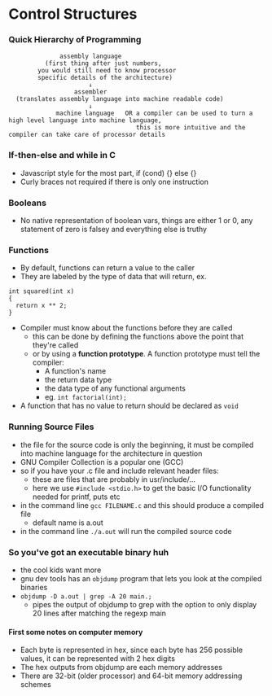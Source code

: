 # Control Structures

### Quick Hierarchy of Programming
```                     
              assembly language
          (first thing after just numbers,
        you would still need to know processor 
        specific details of the architecture)
                      ↓
                  assembler 
  (translates assembly language into machine readable code)
                      ↓
             machine language   OR a compiler can be used to turn a high level language into machine language, 
                                   this is more intuitive and the compiler can take care of processor details
```


### If-then-else and while in C
- Javascript style for the most part, if (cond) {} else {}
- Curly braces not required if there is only one instruction

### Booleans
- No native representation of boolean vars, things are either 1 or 0, any statement of zero is falsey and everything else is truthy

### Functions
- By default, functions can return a value to the caller
- They are labeled by the type of data that will return, ex.

```
int squared(int x)
{
  return x ** 2;
}
```

- Compiler must know about the functions before they are called
  - this can be done by defining the functions above the point that they're called
  - or by using a **function prototype**. A function prototype must tell the compiler:
    - A function's name
    - the return data type
    - the data type of any functional arguments
    - eg. `int factorial(int);`
- A function that has no value to return should be declared as `void`

### Running Source Files
- the file for the source code is only the beginning, it must be compiled into machine language for the architecture in question
- GNU Compiler Collection is a popular one (GCC)
- so if you have your .c file and include relevant header files:
  - these are files that are probably in usr/include/...
  - here we use `#include <stdio.h>` to get the basic I/O functionality needed for printf, puts etc
- in the command line `gcc FILENAME.c` and this should produce a compiled file
  - default name is a.out
- in the command line `./a.out` will run the compiled source code

### So you've got an executable binary huh
- the cool kids want more
- gnu dev tools has an `objdump` program that lets you look at the compiled binaries
- `objdump -D a.out | grep -A 20 main.;`
  - pipes the output of objdump to grep with the option to only display 20 lines after matching the regexp main

#### First some notes on computer memory
- Each byte is represented in hex, since each byte has 256 possible values, it can be represented with 2 hex digits
- The hex outputs from objdump are each memory addresses
- There are 32-bit (older processor) and 64-bit memory addressing schemes